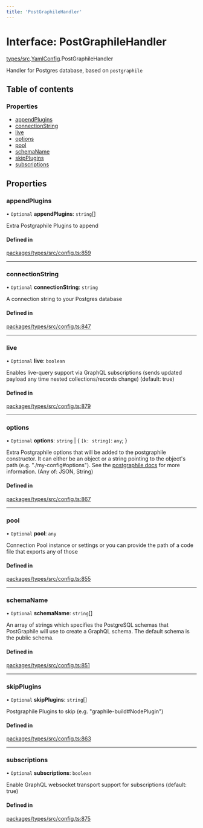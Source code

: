 ```yaml
---
title: 'PostGraphileHandler'
---
```


# Interface: PostGraphileHandler

[types/src](../modules/types_src).[YamlConfig](../modules/types_src.YamlConfig).PostGraphileHandler

Handler for Postgres database, based on `postgraphile`

## Table of contents

### Properties

- [appendPlugins](types_src.YamlConfig.PostGraphileHandler#appendplugins)
- [connectionString](types_src.YamlConfig.PostGraphileHandler#connectionstring)
- [live](types_src.YamlConfig.PostGraphileHandler#live)
- [options](types_src.YamlConfig.PostGraphileHandler#options)
- [pool](types_src.YamlConfig.PostGraphileHandler#pool)
- [schemaName](types_src.YamlConfig.PostGraphileHandler#schemaname)
- [skipPlugins](types_src.YamlConfig.PostGraphileHandler#skipplugins)
- [subscriptions](types_src.YamlConfig.PostGraphileHandler#subscriptions)

## Properties

### appendPlugins

• `Optional` **appendPlugins**: `string`[]

Extra Postgraphile Plugins to append

#### Defined in

[packages/types/src/config.ts:859](https://github.com/Urigo/graphql-mesh/blob/master/packages/types/src/config.ts#L859)

___

### connectionString

• `Optional` **connectionString**: `string`

A connection string to your Postgres database

#### Defined in

[packages/types/src/config.ts:847](https://github.com/Urigo/graphql-mesh/blob/master/packages/types/src/config.ts#L847)

___

### live

• `Optional` **live**: `boolean`

Enables live-query support via GraphQL subscriptions (sends updated payload any time nested collections/records change) (default: true)

#### Defined in

[packages/types/src/config.ts:879](https://github.com/Urigo/graphql-mesh/blob/master/packages/types/src/config.ts#L879)

___

### options

• `Optional` **options**: `string` | \{ `[k: string]`: `any`;  }

Extra Postgraphile options that will be added to the postgraphile constructor. It can either be an object or a string pointing to the object's path (e.g. "./my-config#options"). See the [postgraphile docs](https://www.graphile.org/postgraphile/usage-library/) for more information. (Any of: JSON, String)

#### Defined in

[packages/types/src/config.ts:867](https://github.com/Urigo/graphql-mesh/blob/master/packages/types/src/config.ts#L867)

___

### pool

• `Optional` **pool**: `any`

Connection Pool instance or settings or you can provide the path of a code file that exports any of those

#### Defined in

[packages/types/src/config.ts:855](https://github.com/Urigo/graphql-mesh/blob/master/packages/types/src/config.ts#L855)

___

### schemaName

• `Optional` **schemaName**: `string`[]

An array of strings which specifies the PostgreSQL schemas that PostGraphile will use to create a GraphQL schema. The default schema is the public schema.

#### Defined in

[packages/types/src/config.ts:851](https://github.com/Urigo/graphql-mesh/blob/master/packages/types/src/config.ts#L851)

___

### skipPlugins

• `Optional` **skipPlugins**: `string`[]

Postgraphile Plugins to skip (e.g. "graphile-build#NodePlugin")

#### Defined in

[packages/types/src/config.ts:863](https://github.com/Urigo/graphql-mesh/blob/master/packages/types/src/config.ts#L863)

___

### subscriptions

• `Optional` **subscriptions**: `boolean`

Enable GraphQL websocket transport support for subscriptions (default: true)

#### Defined in

[packages/types/src/config.ts:875](https://github.com/Urigo/graphql-mesh/blob/master/packages/types/src/config.ts#L875)
